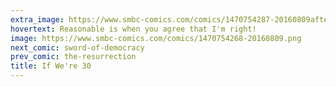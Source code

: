 ```yaml
---
extra_image: https://www.smbc-comics.com/comics/1470754287-20160809after.png
hovertext: Reasonable is when you agree that I'm right!
image: https://www.smbc-comics.com/comics/1470754268-20160809.png
next_comic: sword-of-democracy
prev_comic: the-resurrection
title: If We're 30
---
```


